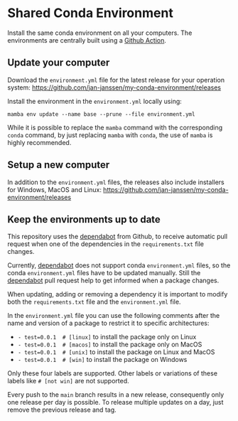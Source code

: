 # Shared Conda Environment
Install the same conda environment on all your computers. The environments are centrally built using a [Github Action](https://docs.github.com/en/actions). 

## Update your computer
Download the `environment.yml` file for the latest release for your operation system:
https://github.com/jan-janssen/my-conda-environment/releases

Install the environment in the `environment.yml` locally using:
```
mamba env update --name base --prune --file environment.yml
```

While it is possible to replace the `mamba` command with the corresponding `conda` command, by just replacing `mamba` with `conda`, the use of `mamba` is highly recommended. 

## Setup a new computer
In addition to the `environment.yml` files, the releases also include installers for Windows, MacOS and Linux:
https://github.com/jan-janssen/my-conda-environment/releases

## Keep the environments up to date
This repository uses the [dependabot](https://github.com/dependabot) from Github, to receive automatic pull request when one of the dependencies in the `requirements.txt` file changes. 

Currently, [dependabot](https://github.com/dependabot) does not support conda `environment.yml` files, so the conda `environment.yml` files have to be updated manually. Still the [dependabot](https://github.com/dependabot) pull request help to get informed when a package changes. 

When updating, adding or removing a dependency it is important to modify both the `requirements.txt` file and the `environment.yml` file. 

In the `environment.yml` file you can use the following comments after the name and version of a package to restrict it to specific architectures: 
* `- test=0.0.1  # [linux]` to install the package only on Linux
* `- test=0.0.1  # [macos]` to install the package only on MacOS
* `- test=0.0.1  # [unix]` to install the package on Linux and MacOS
* `- test=0.0.1  # [win]` to install the package on Windows

Only these four labels are supported. Other labels or variations of these labels like `# [not win]` are not supported. 

Every push to the `main` branch results in a new release, consequently only one release per day is possible. To release multiple updates on a day, just remove the previous release and tag. 
